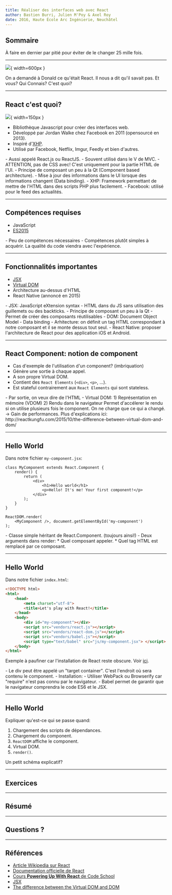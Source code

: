 ```yaml
---
title: Réaliser des interfaces web avec React
author: Bastien Burri, Julien M'Poy & Axel Roy
date: 2016, Haute École Arc Ingénierie, Neuchâtel
---
```


## Sommaire

À faire en dernier par pitié pour éviter de le changer 25 mille fois.

---

![](https://media.giphy.com/media/l41YBu8vgBGUHmGGI/giphy.gif){ width=600px }
<!-- ![](http://www.reactiongifs.com/r/gc.gif) -->

<aside class="notes">
    On a demandé à Donald ce qu'était React.
    Il nous a dit qu'il savait pas.
    Et vous? Qui Connais? C'est quoi?
</aside>

---

## React c'est quoi?

![](https://facebook.github.io/react/img/logo.svg){ width=150px }

* Bibliothèque Javascript pour créer des interfaces web.
* Développé par Jordan Walke chez Facebook en 2011 (opensourcé en 2013).
* Inspiré d'[XHP](https://facebook.github.io/xhp-lib/).
* Utilisé par Facebook, Netflix, Imgur, Feedly et bien d'autres.

<aside class="notes">
    - Aussi appelé React.js ou ReactJS.
    - Souvent utilisé dans le V de MVC.
    - ATTENTION, pas de CSS avec! C'est
        uniquement pour la partie HTML de l'UI.
    - Principe de composant un peu à la Qt (Component based
        architecture).
    - Mise à jour des informations dans le UI lorsque
        des informations changent (Data binding).
    - XHP: Framework permettant de mettre de
        l'HTML dans des scripts PHP plus facilement.
    - Facebook: utilisé pour le feed des actualités.
</aside>

---

## Compétences requises

* JavaScript
* [ES2015](https://babeljs.io/learn-es2015/)

<aside class="notes">
    - Peu de compétences nécessaires
    - Compétences plutôt simples à acquérir. La
        qualité du code viendra avec l'expérience.
</aside>

---

## Fonctionnalités importantes

* [JSX](https://facebook.github.io/react/docs/jsx-in-depth.html)
* [Virtual DOM](http://reactkungfu.com/2015/10/the-difference-between-virtual-dom-and-dom/)
* Architecture au-dessus d'HTML
* React Native (annoncé en 2015)

<aside class="notes">
    - JSX: JavaScript eXtension syntax
    - HTML dans du JS sans utilisation des guillemets
        ou des backticks.
    - Principe de composant un peu à la Qt
    - Permet de créer des composants réutilisables
    - DOM: Document Object Model
    - Data binding
    - Arhitecture: on définit un tag HTML
        correspondant à notre composant et il
        se monte dessus tout seul.
    - React Native: proposer l'architecture de React
        pour des application iOS et Android.
</aside>

---

## React Component: notion de component

* Cas d'exemple de l'utilisation d'un component? (imbriquation)
* Génère une sortie à chaque appel.
* A son propre Virtual DOM.
* Contient des `React Elements` (`<div>`, `<p>`, ...).
* Est stateful contrairement aux `React Elements` qui sont stateless.

<aside class="notes">
    - Par sortie, on veux dire de l'HTML
    - Virtual DOM:
        1) Représentation en mémoire (VDOM)
        2) Rendu dans le navigateur
    Permet d'accélerer le rendu si on utilise
    plusieurs fois le component. On ne charge
    que ce qui a changé. -> Gain de performances.
    Plus d'explications ici: http://reactkungfu.com/2015/10/the-difference-between-virtual-dom-and-dom/
</aside>

---

## Hello World

Dans notre fichier `my-component.jsx`:

```
class MyComponent extends React.Component {
    render() {
        return (
            <div>
                <h1>Hello world</h1>
                <p>Hello! It's me! Your first component!</p>
            </div>
        );
    }
}

ReactDOM.render(
    <MyComponent />, document.getElementById('my-component')
);

```

<aside class="notes">
    - Classe simple héritant de React.Component.
        (toujours ainsi!)
    - Deux arguments dans render:
        * Quel composant appeler.
        * Quel tag HTML est remplacé par ce
            composant.
</aside>

---

## Hello World

Dans notre fichier `index.html`:

```html
<!DOCTYPE html>
<html>
    <head>
        <meta charset="utf-8">
        <title>Let's play with React!</title>
    </head>
    <body>
        <div id="my-component"></div>
        <script src="vendors/react.js"></script>
        <script src="vendors/react-dom.js"></script>
        <script src="vendors/babel.js"></script>
        <script type="text/babel" src="js/my-component.jsx"> </script>
    </body>
</html>
```

Exemple à paufiner car l'installation de React reste obscure.
Voir [ici](https://facebook.github.io/react/docs/installation.html).

<aside class="notes">
    - Le div peut être appelé un "target container".
        C'est l'endroit où sera contenu le component.
    - Installation:
        - Utiliser WebPack ou Browserify car "require"
            n'est pas connu par le navigateur.
    - Babel permet de garantir que le navigateur
        comprendra le code ES6 et le JSX.
</aside>

---

## Hello World

Expliquer qu'est-ce qui se passe quand:

1. Chargement des scripts de dépendances.
2. Chargement du component.
3. `ReactDOM` affiche le component.
4. Virtual DOM.
5. `render()`.

Un petit schéma explicatif? 

---

## Exercices

---

## Résumé

---

## Questions ?

---

## Références

* [Article Wikipedia sur React](https://en.wikipedia.org/wiki/React_(JavaScript_library))
* [Documentation officielle de React](https://facebook.github.io/react-native/docs/getting-started.html)
* [Cours __Powering Up With React__ de Code School](https://www.codeschool.com/courses/powering-up-with-react)
* [JSX](https://jsx.github.io/)
* [The difference between the Virtual DOM and DOM](http://reactkungfu.com/2015/10/the-difference-between-virtual-dom-and-dom/)
